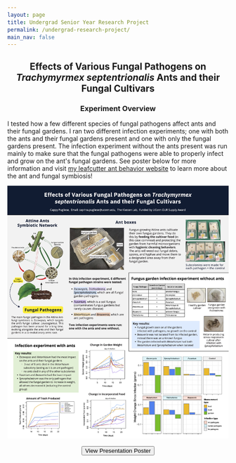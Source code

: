```yaml
---
layout: page
title: Undergrad Senior Year Research Project
permalink: /undergrad-research-project/
main_nav: false
---
```


<h2><p style="text-align: center;">Effects of Various Fungal Pathogens on <i>Trachymyrmex septentrionalis</i> Ants and their Fungal Cultivars</p></h2>

<h3><p style="text-align: center;">Experiment Overview</p></h3>

I tested how a few different species of fungal pathogens affect ants and their fungal gardens. I ran two different infection experiments; one with both the ants and their fungal gardens present and one with only the fungal gardens present. The infection experiment without the ants present was run mainly to make sure that the fungal pathogens were able to properly infect and grow on the ant's fungal gardens. See poster below for more information and visit <a href="https://caprinalpugliese.wixsite.com/leafcutter-ants" target="_blank">my leafcutter ant behavior website</a> to learn more about the ant and fungal symbiosis!

![project poster](../assets/images/2024_undergrad-poster-presentation.jpg)

<p style="text-align: center;">
<button onclick="window.open('/assets/pdfs/poster-presentation.pdf', '_blank')" type="button">
        View Presentation Poster</button>
        </p>